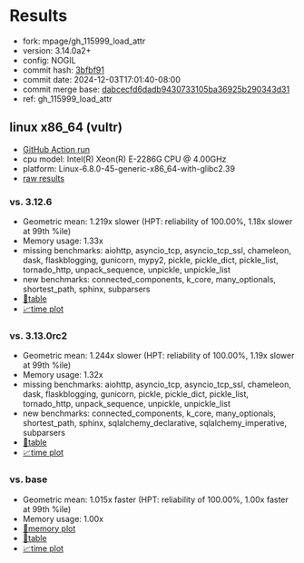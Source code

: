 # Results

- fork: mpage/gh_115999_load_attr
- version: 3.14.0a2+
- config: NOGIL
- commit hash: [3bfbf91](https://github.com/mpage/cpython/commit/3bfbf91)
- commit date: 2024-12-03T17:01:40-08:00
- commit merge base: [dabcecfd6dadb9430733105ba36925b290343d31](https://github.com/python/cpython/commit/dabcecfd6dadb9430733105ba36925b290343d31)
- ref: gh_115999_load_attr

## linux x86_64 (vultr)

- [GitHub Action run](https://github.com/facebookexperimental/free-threading-benchmarking/actions/runs/12150668256)
- cpu model: Intel(R) Xeon(R) E-2286G CPU @ 4.00GHz
- platform: Linux-6.8.0-45-generic-x86_64-with-glibc2.39
- [raw results](bm-20241203-vultr-x86_64-mpage-gh_115999_load_attr-3.14.0a2%2B-3bfbf91.json)

### vs. 3.12.6

- Geometric mean: 1.219x slower (HPT: reliability of 100.00%, 1.18x slower at 99th %ile)
- Memory usage: 1.33x
- missing benchmarks: aiohttp, asyncio_tcp, asyncio_tcp_ssl, chameleon, dask, flaskblogging, gunicorn, mypy2, pickle, pickle_dict, pickle_list, tornado_http, unpack_sequence, unpickle, unpickle_list
- new benchmarks: connected_components, k_core, many_optionals, shortest_path, sphinx, subparsers
- [📄table](bm-20241203-vultr-x86_64-mpage-gh_115999_load_attr-3.14.0a2%2B-3bfbf91-vs-3.12.6.md)
- [📈time plot](bm-20241203-vultr-x86_64-mpage-gh_115999_load_attr-3.14.0a2%2B-3bfbf91-vs-3.12.6.svg)

### vs. 3.13.0rc2

- Geometric mean: 1.244x slower (HPT: reliability of 100.00%, 1.19x slower at 99th %ile)
- Memory usage: 1.32x
- missing benchmarks: aiohttp, asyncio_tcp, asyncio_tcp_ssl, chameleon, dask, flaskblogging, gunicorn, pickle, pickle_dict, pickle_list, tornado_http, unpack_sequence, unpickle, unpickle_list
- new benchmarks: connected_components, k_core, many_optionals, shortest_path, sphinx, sqlalchemy_declarative, sqlalchemy_imperative, subparsers
- [📄table](bm-20241203-vultr-x86_64-mpage-gh_115999_load_attr-3.14.0a2%2B-3bfbf91-vs-3.13.0rc2.md)
- [📈time plot](bm-20241203-vultr-x86_64-mpage-gh_115999_load_attr-3.14.0a2%2B-3bfbf91-vs-3.13.0rc2.svg)

### vs. base

- Geometric mean: 1.015x faster (HPT: reliability of 100.00%, 1.00x faster at 99th %ile)
- Memory usage: 1.00x
- [🧠memory plot](bm-20241203-vultr-x86_64-mpage-gh_115999_load_attr-3.14.0a2%2B-3bfbf91-vs-base-mem.svg)
- [📄table](bm-20241203-vultr-x86_64-mpage-gh_115999_load_attr-3.14.0a2%2B-3bfbf91-vs-base.md)
- [📈time plot](bm-20241203-vultr-x86_64-mpage-gh_115999_load_attr-3.14.0a2%2B-3bfbf91-vs-base.svg)

